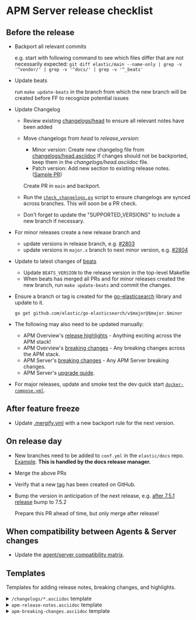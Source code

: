 # APM Server release checklist

## Before the release

* Backport all relevant commits

  e.g. start with following command to see which files differ that are not necessarily expected:
  `git diff elastic/main --name-only | grep -v '^vendor/' | grep -v '^docs/' | grep -v '^_beats'`

* Update beats

  run `make update-beats` in the branch from which the new branch will be created before FF to recognize potential issues

* Update Changelog

  * Review existing [changelogs/head](https://github.com/elastic/apm-server/tree/main/changelogs/head.asciidoc) to ensure all relevant notes have been added
  * Move changelogs from _head_ to _release_version_:
    * Minor version: Create new changelog file from [changelogs/head.asciidoc](https://github.com/elastic/apm-server/blob/main/changelogs/head.asciidoc)
      If changes should not be backported, keep them in the _changelogs/head.asciidoc_ file.
    * Patch version: Add new section to existing release notes. ([Sample PR](https://github.com/elastic/apm-server/pull/2064/files))

    Create PR in `main` and backport.

  * Run the [`check_changelogs.py`](script/check_changelogs.py) script to ensure changelogs are synced across branches. This will soon be a PR check.
  * Don't forget to update the "SUPPORTED_VERSIONS" to include a new branch if necessary.

* For minor releases create a new release branch and
  * update versions in release branch, e.g. [#2803](https://github.com/elastic/apm-server/pull/2803/files)
  * update versions in `major.x` branch to next minor version, e.g. [#2804](https://github.com/elastic/apm-server/pull/2804)

* Update to latest changes of [beats](https://github.com/elastic/beats/pulls/)
  * Update `BEATS_VERSION` to the release version in the top-level Makefile
  * When beats has merged all PRs and for minor releases created the new branch, run `make update-beats` and commit the changes.

* Ensure a branch or tag is created for the [go-elasticsearch](https://github.com/elastic/go-elasticsearch) library and update to it.

  `go get github.com/elastic/go-elasticsearch/v$major@$major.$minor`

* The following may also need to be updated manually:
    * APM Overview's [release highlights](https://github.com/elastic/apm-server/blob/main/docs/guide/apm-release-notes.asciidoc) - Anything exciting across the APM stack!
    * APM Overview's [breaking changes](https://github.com/elastic/apm-server/blob/main/docs/guide/apm-breaking-changes.asciidoc) - Any breaking changes across the APM stack.
    * APM Server's [breaking changes](https://github.com/elastic/apm-server/blob/main/docs/breaking-changes.asciidoc) - Any APM Server breaking changes.
    * APM Server's [upgrade guide](https://github.com/elastic/apm-server/blob/main/docs/upgrading.asciidoc).

* For major releases, update and smoke test the dev quick start [`docker-compose.yml`](https://github.com/elastic/apm-server/blob/main/docs/guide/docker-compose.yml).

## After feature freeze

* Update [.mergify.yml](https://github.com/elastic/apm-server/blob/main/.mergify.yml) with a new backport rule for the next version.

## On release day

* New branches need to be added to `conf.yml` in the `elastic/docs` repo. [Example](https://github.com/elastic/docs/pull/893/files#diff-4a701a5adb4359c6abf9b8e1cb38819fR925). **This is handled by the docs release manager.**

* Merge the above PRs

* Verify that a new [tag](https://github.com/elastic/apm-server/releases) has been created on GitHub.

* Bump the version in anticipation of the next release, e.g. [after 7.5.1 release](https://github.com/elastic/apm-server/pull/3045/files) bump to 7.5.2

  Prepare this PR ahead of time, but only merge after release!

## When compatibility between Agents & Server changes

* Update the [agent/server compatibility matrix](https://github.com/elastic/apm-server/blob/main/docs/guide/agent-server-compatibility.asciidoc).

## Templates

Templates for adding release notes, breaking changes, and highlights.

<details><summary><code>/changelogs/*.asciidoc</code> template</summary>

```asciidoc
[[release-notes-7.1]]
== APM Server version 7.1

https://github.com/elastic/apm-server/compare/7.0\...7.1[View commits]

* <<release-notes-7.1.0>>

[[release-notes-7.1.0]]
=== APM Server version 7.1.0

https://github.com/elastic/apm-server/compare/v7.0.1\...v7.1.0[View commits]

No significant changes.
////
[float]
==== Breaking Changes

[float]
==== Bug fixes

[float]
==== Intake API Changes

[float]
==== Added
////
```
</details>

<details><summary><code>apm-release-notes.asciidoc</code> template</summary>

```asciidoc
* <<release-highlights-7.1.0>>

[[release-highlights-7.1.0]]
=== APM version 7.1.0

No new features
////
[float]
==== New features

* Feature name and explanation...
////
```
</details>

<details><summary><code>apm-breaking-changes.asciidoc</code> template</summary>

```asciidoc
* <<breaking-7.0.0, APM version 7.0.0>>

[[breaking-7.0.0]]
=== Breaking changes in 7.0.0

APM Server::
+
[[slug]]
**Title** Topic...

APM UI::
+
[[slug]]
**Title** Topic...
```
</details>
